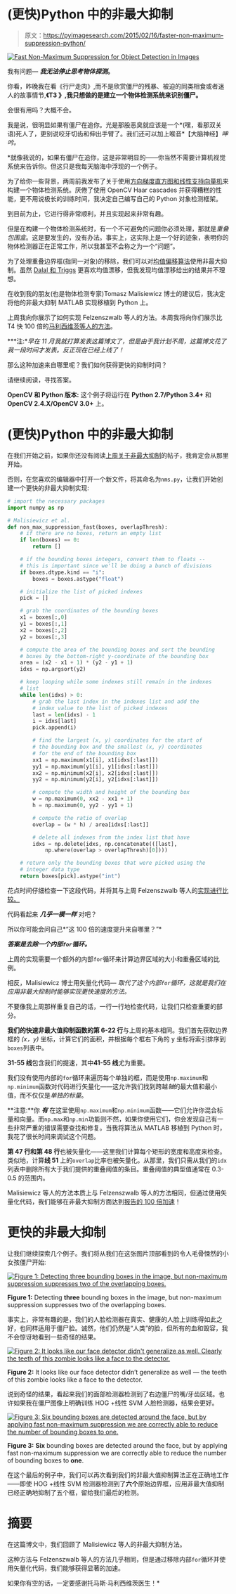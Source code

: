 # (更快)Python 中的非最大抑制

> 原文：<https://pyimagesearch.com/2015/02/16/faster-non-maximum-suppression-python/>

[![Fast Non-Maximum Suppression for Object Detection in Images](img/e8a266927e01eb51deaf8d6d9a1b4cdf.png)](https://pyimagesearch.com/wp-content/uploads/2014/10/nms_fast_01.jpg)

我有问题— ***我无法停止思考物体探测*。**

你看，昨晚我在看《行尸走肉》,而不是欣赏僵尸的残暴、被迫的同类相食或者迷人的故事情节,**《T3 》,我只想做的是建立一个物体检测系统来识别僵尸。**

会很有用吗？大概不会。

我是说，很明显如果有僵尸在追你。光是那股恶臭就应该是一个*(嘿，看那双关语)死人了，更别说咬牙切齿和伸出手臂了。我们还可以加上喉音*【大脑神经】*呻吟。*

 *就像我说的，如果有僵尸在追你，这是非常明显的——你当然不需要计算机视觉系统来告诉你。但这只是我每天脑海中浮现的一个例子。

为了给你一些背景，两周前我发布了关于使用[方向梯度直方图和线性支持向量机](https://pyimagesearch.com/2014/11/10/histogram-oriented-gradients-object-detection/)来构建一个物体检测系统。厌倦了使用 OpenCV Haar cascades 并获得糟糕的性能，更不用说极长的训练时间，我决定自己编写自己的 Python 对象检测框架。

到目前为止，它进行得非常顺利，并且实现起来非常有趣。

但是在构建一个物体检测系统时，有一个不可避免的问题你必须处理，那就是*重叠包围盒*。这是要发生的，没有办法。事实上，这实际上是一个好的迹象，表明你的物体检测器正在正常工作，所以我甚至不会称之为一个“问题”。

为了处理重叠边界框(指同一对象)的移除，我们可以对[均值偏移算法](http://en.wikipedia.org/wiki/Mean-shift)使用非最大抑制。虽然 [Dalal 和 Triggs](http://lear.inrialpes.fr/people/triggs/pubs/Dalal-cvpr05.pdf) 更喜欢均值漂移，但我发现均值漂移给出的结果并不理想。

在收到我的朋友(也是物体检测专家)Tomasz Malisiewicz 博士的建议后，我决定将他的非最大抑制 MATLAB 实现移植到 Python 上。

上周我向你展示了如何实现 Felzenszwalb 等人的方法。本周我将向你们展示比 T4 快 100 倍的[马利西维茨等人的方法](http://quantombone.blogspot.com/2011/08/blazing-fast-nmsm-from-exemplar-svm.html)。

***注:**早在 11 月我就打算发表这篇博文了，但是由于我计划不周，这篇博文花了我一段时间才发表。反正现在已经上线了！*

那么这种加速来自哪里呢？我们如何获得更快的抑制时间？

请继续阅读，寻找答案。

**OpenCV 和 Python 版本:**
这个例子将运行在 **Python 2.7/Python 3.4+** 和 **OpenCV 2.4.X/OpenCV 3.0+** 上。

# (更快)Python 中的非最大抑制

在我们开始之前，如果你还没有阅读[上周关于非最大抑制](https://pyimagesearch.com/2014/11/17/non-maximum-suppression-object-detection-python)的帖子，我肯定会从那里开始。

否则，在您喜欢的编辑器中打开一个新文件，将其命名为`nms.py`，让我们开始创建一个更快的非最大抑制实现:

```py
# import the necessary packages
import numpy as np

# Malisiewicz et al.
def non_max_suppression_fast(boxes, overlapThresh):
	# if there are no boxes, return an empty list
	if len(boxes) == 0:
		return []

	# if the bounding boxes integers, convert them to floats --
	# this is important since we'll be doing a bunch of divisions
	if boxes.dtype.kind == "i":
		boxes = boxes.astype("float")

	# initialize the list of picked indexes	
	pick = []

	# grab the coordinates of the bounding boxes
	x1 = boxes[:,0]
	y1 = boxes[:,1]
	x2 = boxes[:,2]
	y2 = boxes[:,3]

	# compute the area of the bounding boxes and sort the bounding
	# boxes by the bottom-right y-coordinate of the bounding box
	area = (x2 - x1 + 1) * (y2 - y1 + 1)
	idxs = np.argsort(y2)

	# keep looping while some indexes still remain in the indexes
	# list
	while len(idxs) > 0:
		# grab the last index in the indexes list and add the
		# index value to the list of picked indexes
		last = len(idxs) - 1
		i = idxs[last]
		pick.append(i)

		# find the largest (x, y) coordinates for the start of
		# the bounding box and the smallest (x, y) coordinates
		# for the end of the bounding box
		xx1 = np.maximum(x1[i], x1[idxs[:last]])
		yy1 = np.maximum(y1[i], y1[idxs[:last]])
		xx2 = np.minimum(x2[i], x2[idxs[:last]])
		yy2 = np.minimum(y2[i], y2[idxs[:last]])

		# compute the width and height of the bounding box
		w = np.maximum(0, xx2 - xx1 + 1)
		h = np.maximum(0, yy2 - yy1 + 1)

		# compute the ratio of overlap
		overlap = (w * h) / area[idxs[:last]]

		# delete all indexes from the index list that have
		idxs = np.delete(idxs, np.concatenate(([last],
			np.where(overlap > overlapThresh)[0])))

	# return only the bounding boxes that were picked using the
	# integer data type
	return boxes[pick].astype("int")

```

花点时间仔细检查一下这段代码，并将其与上周 Felzenszwalb 等人的[实现进行比较。](https://pyimagesearch.com/2014/11/17/non-maximum-suppression-object-detection-python)

代码看起来 ***几乎一模一样*** 对吧？

所以你可能会问自己*“这 100 倍的速度提升来自哪里？”*

***答案是去除一个内部`for`循环。***

上周的实现需要一个额外的内部`for`循环来计算边界区域的大小和重叠区域的比例。

相反，Malisiewicz 博士用矢量化代码— *取代了这个内部`for`循环，这就是我们在应用非最大抑制时能够实现更快速度的方法。*

不要像我上周那样重复自己的话，一行一行地检查代码，让我们只检查重要的部分。

**我们的快速非最大值抑制函数的第 6-22 行**与上周的基本相同。我们首先获取边界框的 *(x，y)* 坐标，计算它们的面积，并根据每个框右下角的 y 坐标将索引排序到`boxes`列表中。

**31-55 线**包含我们的提速，其中**41-55 线**尤为重要。

我们没有使用内部的`for`循环来遍历每个单独的框，而是使用`np.maximum`和`np.minimum`函数对代码进行矢量化——这允许我们找到跨越*轴*的最大值和最小值，而不仅仅是*单独的标量*。

**注意:**你 ***有*** 在这里使用`np.maximum`和`np.minimum`函数——它们允许你混合标量和向量。而`np.max`和`np.min`功能则不然，如果你使用它们，你会发现自己有一些非常严重的错误需要查找和修复。当我将算法从 MATLAB 移植到 Python 时，我花了很长时间来调试这个问题。

**第 47 行和第 48 行**也被矢量化——这里我们计算每个矩形的宽度和高度来检查。类似地，计算**线 51** 上的`overlap`比率也被矢量化。从那里，我们只需从我们的`idx`列表中删除所有大于我们提供的重叠阈值的条目。重叠阈值的典型值通常在 0.3-0.5 的范围内。

Malisiewicz 等人的方法本质上与 Felzenszwalb 等人的方法相同，但通过使用矢量化代码，我们能够在非最大抑制方面达到[报告的 100 倍加速](http://quantombone.blogspot.com/2011/08/blazing-fast-nmsm-from-exemplar-svm.html)！

# 更快的非最大抑制

让我们继续探索几个例子。我们将从我们在这张图片顶部看到的令人毛骨悚然的小女孩僵尸开始:

[![Figure 1: Detecting three bounding boxes in the image, but non-maximum suppression suppresses two of the overlapping boxes.](img/e8a266927e01eb51deaf8d6d9a1b4cdf.png)](https://pyimagesearch.com/wp-content/uploads/2014/10/nms_fast_01.jpg)

**Figure 1:** Detecting **three** bounding boxes in the image, but non-maximum suppression suppresses two of the overlapping boxes.

事实上，非常有趣的是，我们的人脸检测器在真实、健康的人脸上训练得如此之好，也同样适用于僵尸脸。诚然，他们仍然是“人类”的脸，但所有的血和毁容，我不会惊讶地看到一些奇怪的结果。

[![Figure 2: It looks like our face detector didn't generalize as well. Clearly the teeth of this zombie looks like a face to the detector.](img/af1d53aa31fa3400145ea4cc93c333f9.png)](https://pyimagesearch.com/wp-content/uploads/2014/10/nms_fast_02.jpg)

**Figure 2:** It looks like our face detector didn’t generalize as well — the teeth of this zombie looks like a face to the detector.

说到奇怪的结果，看起来我们的面部检测器检测到了右边僵尸的嘴/牙齿区域。也许如果我在僵尸图像上明确训练 HOG +线性 SVM 人脸检测器，结果会更好。

[![Figure 3: Six bounding boxes are detected around the face, but by applying fast non-maximum suppression we are correctly able to reduce the number of bounding boxes to one.](img/d9d6d5244c643fbb5157e656e17ffabe.png)](https://pyimagesearch.com/wp-content/uploads/2014/10/nms_fast_03.jpg)

**Figure 3:** **Six** bounding boxes are detected around the face, but by applying fast non-maximum suppression we are correctly able to reduce the number of bounding boxes to **one**.

在这个最后的例子中，我们可以再次看到我们的非最大值抑制算法正在正确地工作——即使 HOG +线性 SVM 检测器检测到了**六个**原始边界框，应用非最大值抑制已经正确地抑制了五个框，留给我们最后的检测。

# 摘要

在这篇博文中，我们回顾了 Malisiewicz 等人的非最大抑制方法。

这种方法与 Felzenszwalb 等人的方法几乎相同，但是通过移除内部`for`循环并使用矢量化代码，我们能够获得显著的加速。

如果你有空的话，一定要感谢托马斯·马利西维茨医生！*